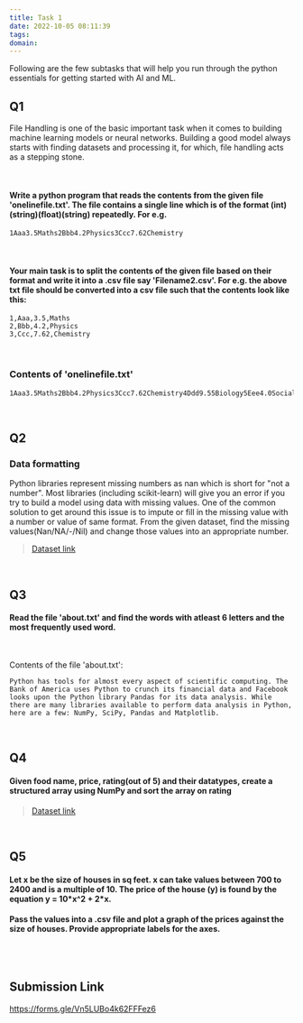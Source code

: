 ```yaml
---
title: Task 1
date: 2022-10-05 08:11:39
tags:
domain:
---
```


Following are the few subtasks that will help you run through the python essentials for getting started with AI and ML.

## Q1
File Handling is one of the basic important task when it comes to building machine learning models or neural networks. Building a good model always starts with finding datasets and processing it, for which, file handling acts as a stepping stone.

<br>

#### Write a python program that reads the contents from the given file 'onelinefile.txt'. The file contains a single line which is of the format (int)(string)(float)(string) repeatedly. For e.g. 
```
1Aaa3.5Maths2Bbb4.2Physics3Ccc7.62Chemistry
```
<br>

#### Your main task is to split the contents of the given file based on their format and write it into a .csv file say 'Filename2.csv'. For e.g. the above txt file should be converted into a csv file such that the contents look like this:

```csv
1,Aaa,3.5,Maths
2,Bbb,4.2,Physics
3,Ccc,7.62,Chemistry
```
<br>

### Contents of 'onelinefile.txt'
```
1Aaa3.5Maths2Bbb4.2Physics3Ccc7.62Chemistry4Ddd9.55Biology5Eee4.0Social6Fff7.6English7Ggg3.111Maths8Hhh9.99Physics9Iii1.23Civics
```

<br>

## Q2
### Data formatting
Python libraries represent missing numbers as nan which is short for "not a number". Most libraries (including scikit-learn) will give you an error if you try to build a model using data with missing values. One of the common solution to get around this issue is to impute or fill in the missing value with a number or value of same format. From the given dataset, find the missing values(Nan/NA/-/Nil) and change those values into an appropriate number.

> [Dataset link](https://github.com/cognizance-amrita/AI-Tasks/blob/main/Task-1/Q2-Dataset.csv)

<br>

## Q3
#### Read the file 'about.txt' and find the words with atleast 6 letters and the most frequently used word.

<br>

Contents of the file 'about.txt':
```
Python has tools for almost every aspect of scientific computing. The Bank of America uses Python to crunch its financial data and Facebook looks upon the Python library Pandas for its data analysis. While there are many libraries available to perform data analysis in Python, here are a few: NumPy, SciPy, Pandas and Matplotlib. 
```

<br>

## Q4
#### Given food name, price, rating(out of 5) and their datatypes, create a structured array using NumPy and sort the array on rating

> [Dataset link](https://github.com/cognizance-amrita/AI-Tasks/blob/main/Task-1/Q4-Dataset.csv)

<br>

## Q5
#### Let x be the size of houses in sq feet. x can take values between 700 to 2400 and is a multiple of 10. The price of the house (y) is found by the equation y = 10\*x^2 + 2\*x.  
#### Pass the values into a .csv file and plot a graph of the prices against the size of houses. Provide appropriate labels for the axes.


<br><br>

## __Submission Link__
https://forms.gle/Vn5LUBo4k62FFFez6
